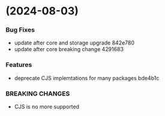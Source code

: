 #  (2024-08-03)


### Bug Fixes

* update after core and storage upgrade 842e780
* update after core breaking change 4291683


### Features

* deprecate CJS implemtations for many packages bde4b1c


### BREAKING CHANGES

* CJS is no more supported



